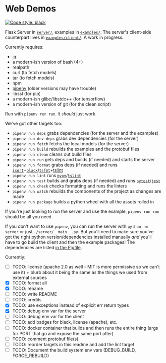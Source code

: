 # Web Demos

[![Code style: black](https://img.shields.io/badge/code%20style-black-000000.svg)](https://github.com/python/black)

Flask Server in [`server/`](server), examples in [`examples/`](examples). The server's client-side counterpart lives in [`examples/client/`](examples/client). A work in progress.

Currently requires:
  - jq
  - a modern-ish version of bash (4+)
  - realpath
  - curl (to fetch models)
  - tar (to fetch models)
  - npm
  - [pipenv](https://github.com/pypa/pipenv) (older versions may have trouble)
  - libssl (for pip)
  - a modern-ish glibc/libstdc++ (for tensorflow)
  - a modern-ish version of git (for the clean script)

Run with `pipenv run run`. It _should_ just work.

We've got other targets too:
  - `pipenv run deps` grabs dependencies (for the server and the examples)
  - `pipenv run dev-deps` grabs dev dependencies (for the server)
  - `pipenv run fetch` fetchs the local models (for the server)
  - `pipenv run build` rebuilds the examples and the protobuf files
  - `pipenv run clean` cleans out build files
  - `pipenv run run` gets deps and builds (if needed) and starts the server
  - `pipenv run format` grabs deps (if needed) and runs [`isort`](https://github.com/timothycrosley/isort)+[`black`](https://github.com/python/black)/[`tsfmt`](https://github.com/vvakame/typescript-formatter)+[tslint](https://github.com/palantir/tslint)
  - `pipenv run lint` runs [`mypy`](https://github.com/python/mypy)/[`tslint`](https://github.com/palantir/tslint)
  - `pipenv run test` builds and grabs deps (if needed) and runs [`pytest`](https://github.com/pytest-dev/pytest)/[`jest`](https://github.com/facebook/jest)
  - `pipenv run check` checks formatting and runs the linters
  - `pipenv run watch` rebuilds the components of the project as changes are made
  - `pipenv run package` builds a python wheel with all the assets rolled in

If you're just looking to run the server and use the example, `pipenv run run` should be all you need.

If you don't want to use `pipenv`, you can run the server with `python -m server` or just `./server/__main__.py`. But you'll need to make sure you've got the right python version/dependencies installed manually *and* you'll have to go build the client and then the example packages! The dependencies are listed [in the Pipfile](Pipfile#L10-L16).

Currently:
 - [ ] TODO: license (apache 2.0 as well - MIT is more permissive so we can't use it) + blurb about it being the same as the things we used from external sources
 - [x] TODO: format all
 - [x] TODO: rename
 - [ ] TODO: write README
 - [ ] TODO: credits
 - [x] TODO: use exceptions instead of explicit err return types
 - [x] TODO: debug env var for the server
 - [ ] TODO: debug env var for the client
 - [ ] TODO: add badges for black, license (apache), etc.
 - [ ] TODO: docker container that builds and then runs the entire thing (args for  PORT that go and expose the same port after)
 - [ ] TODO: comment protobuf file(s)
 - [ ] TODO: reorder targets in this readme and add the lint target
 - [ ] TODO: Document the build system env vars (DEBUG_BUILD, FORCE_REBUILD)
